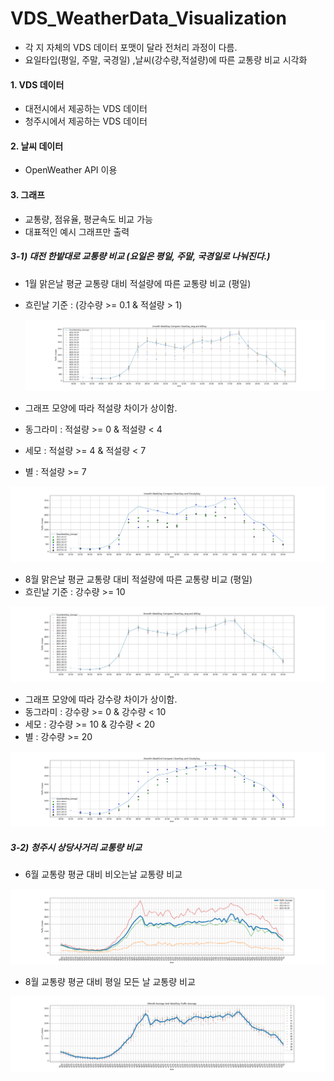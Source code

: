# VDS_WeatherData_Visualization
- 각 지 자체의 VDS 데이터 포맷이 달라 전처리 과정이 다름.
- 요일타입(평일, 주말, 국경일) ,날씨(강수량,적설량)에 따른 교통량 비교 시각화

#### 1. VDS 데이터 

- 대전시에서 제공하는 VDS 데이터
- 청주시에서 제공하는 VDS 데이터

#### 2. 날씨 데이터

- OpenWeather API 이용

#### 3. 그래프

- 교통량, 점유율, 평균속도 비교 가능
- 대표적인 예시 그래프만 출력

##### 3-1)  대전 한밭대로 교통량 비교 (요일은 평일, 주말, 국경일로 나눠진다.)

- 1월 맑은날 평균 교통량 대비 적설량에 따른 교통량 비교 (평일)

- 흐린날 기준 : (강수량 >= 0.1 & 적설량 > 1)

  <img src="./image/대전/1월_맑은날평균_평일전체.png">

- 그래프 모양에 따라 적설량 차이가 상이함.
- 동그라미 : 적설량 >= 0 & 적설량 < 4
- 세모 : 적설량 >= 4 & 적설량 < 7
- 별 : 적설량 >= 7

<img src="./image/대전/1월_맑은날평균_흐린날평일.png">

- 8월 맑은날 평균 교통량 대비 적설량에 따른 교통량 비교 (평일)
- 흐린날 기준 : 강수량 >= 10

<img src="./image/대전/8월_맑은날평균_평일전체.png">

- 그래프 모양에 따라 강수량 차이가 상이함.
- 동그라미 : 강수량 >= 0 & 강수량 < 10
- 세모 : 강수량 >= 10 & 강수량 < 20
- 별 : 강수량 >= 20

<img src="./image/대전/8월_맑은날평균_흐린날주말.png">

##### 3-2) 청주시 상당사거리 교통량 비교

- 6월 교통량 평균 대비 비오는날 교통량 비교

<img src="./image/청주/6월_평일_교통량.png">

- 8월 교통량 평균 대비 평일 모든 날 교통량 비교

<img src="./image/청주/8월_평일_교통량.png">

